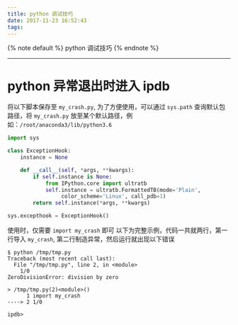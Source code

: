 ```yaml
---
title: python 调试技巧
date: 2017-11-23 16:52:43
tags:
---
```


{% note default %}
python 调试技巧
{% endnote %}

<!--more-->

---

# python 异常退出时进入 ipdb
将以下脚本保存至 ``my_crash.py``, 为了方便使用，可以通过 ``sys.path`` 查询默认包路径，将 ``my_crash.py`` 放至某个默认路径，例如：``/root/anaconda3/lib/python3.6``
```python
import sys

class ExceptionHook:
    instance = None

    def __call__(self, *args, **kwargs):
        if self.instance is None:
            from IPython.core import ultratb
            self.instance = ultratb.FormattedTB(mode='Plain',
                 color_scheme='Linux', call_pdb=1)
        return self.instance(*args, **kwargs)

sys.excepthook = ExceptionHook()
```

使用时，仅需要 ``import my_crash`` 即可
以下为完整示例，代码一共就两行，第一行导入 ``my_crash``, 第二行制造异常，然后运行就出现以下错误
```shell
$ python /tmp/tmp.py
Traceback (most recent call last):
  File "/tmp/tmp.py", line 2, in <module>
    1/0
ZeroDivisionError: division by zero

> /tmp/tmp.py(2)<module>()
      1 import my_crash
----> 2 1/0

ipdb>
```
